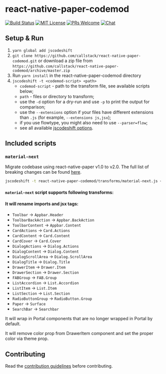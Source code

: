 # react-native-paper-codemod

[![Build Status][build-badge]][build]
[![MIT License][license-badge]][license]
[![PRs Welcome][prs-welcome-badge]][prs-welcome]
[![Chat][chat-badge]][chat]

## Setup & Run

1. `yarn global add jscodeshift`
1. `git clone https://github.com/callstack/react-native-paper-codemod.git` or download a zip file from `https://github.com/callstack/react-native-paper-codemod/archive/master.zip`
1. Run `yarn install` in the react-native-paper-codemod directory
1. `jscodeshift -t <codemod-script> <path>`
   - `codemod-script` - path to the transform file, see available scripts below;
   - `path` - files or directory to transform;
   - use the `-d` option for a dry-run and use `-p` to print the output for comparison;
   - use the `--extensions` option if your files have different extensions than `.js` (for example, `--extensions js,jsx`);
   - if you use flowtype, you might also need to use `--parser=flow`;
   - see all available [jscodeshift options](https://github.com/facebook/jscodeshift#usage-cli).

## Included scripts

### `material-next`

Migrate codebase using react-native-paper v1.0 to v2.0. The full list of breaking changes can be found [here](https://github.com/callstack/react-native-paper/wiki/Migration-guide-for-2.0).

```sh
jscodeshift -t react-native-paper-codemod/transforms/material-next.js <path>
```

#### `material-next` script supports following transforms:

#### It will rename imports and jsx tags:

- `Toolbar` → `Appbar.Header`
- `ToolbarBackAction` → `Appbar.BackAction`
- `ToolbarContent` → `Appbar.Content`
- `CardActions` → `Card.Actions`
- `CardContent` → `Card.Content`
- `CardCover` → `Card.Cover`
- `DialogActions` → `Dialog.Actions`
- `DialogContent` → `Dialog.Content`
- `DialogScrollArea` → `Dialog.ScrollArea`
- `DialogTitle` → `Dialog.Title`
- `DrawerItem` → `Drawer.Item`
- `DrawerSection` → `Drawer.Section`
- `FABGroup` → `FAB.Group`
- `ListAccordion` → `List.Accordion`
- `ListItem` → `List.Item`
- `ListSection` → `List.Section`
- `RadioButtonGroup` → `RadioButton.Group`
- `Paper` → `Surface`
- `SearchBar` → `Searchbar`

It will wrap in Portal components that are no longer wrapped in Portal by default.

It will remove color prop from DrawerItem component and set the proper color via theme prop.

## Contributing

Read the [contribution guidelines](/CONTRIBUTING.md) before contributing.

<!-- badges -->

[build-badge]: https://img.shields.io/circleci/project/github/callstack/react-native-paper-codemod/master.svg?style=flat-square
[build]: https://circleci.com/gh/callstack/react-native-paper-codemod
[license-badge]: https://img.shields.io/npm/l/react-native-paper.svg?style=flat-square
[license]: https://opensource.org/licenses/MIT
[prs-welcome-badge]: https://img.shields.io/badge/PRs-welcome-brightgreen.svg?style=flat-square
[prs-welcome]: http://makeapullrequest.com
[chat-badge]: https://img.shields.io/discord/426714625279524876.svg?style=flat-square&colorB=758ED3
[chat]: https://discord.gg/zwR2Cdh
